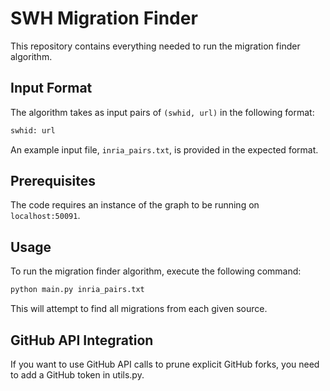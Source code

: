 # SWH Migration Finder

This repository contains everything needed to run the migration finder algorithm.

## Input Format

The algorithm takes as input pairs of `(swhid, url)` in the following format:
```bash
swhid: url
```


An example input file, `inria_pairs.txt`, is provided in the expected format.

## Prerequisites

The code requires an instance of the graph to be running on `localhost:50091`.

## Usage

To run the migration finder algorithm, execute the following command:

```bash
python main.py inria_pairs.txt
```

This will attempt to find all migrations from each given source.

## GitHub API Integration
If you want to use GitHub API calls to prune explicit GitHub forks, you need to add a GitHub token in utils.py.